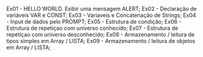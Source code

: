 Ex01 - HELLO WORLD. Exibir uma mensagem ALERT;
Ex02 - Declaração de variáveis VAR e CONST;
Ex03 - Variaveis e Concatenação de Strings;
Ex04 - Input de dados pelo PROMPT;
Ex05 - Estrutura de condição;
Ex06 - Estrutura de repetiçao com universo conhecido;
Ex07 - Estrutura de repetiçao com universo desconhecido;
Ex08 - Armazenamento / leitura de tipos simples em Array / LISTA;
Ex09 - Armazenamento / leitura de objetos em Array / LISTA;